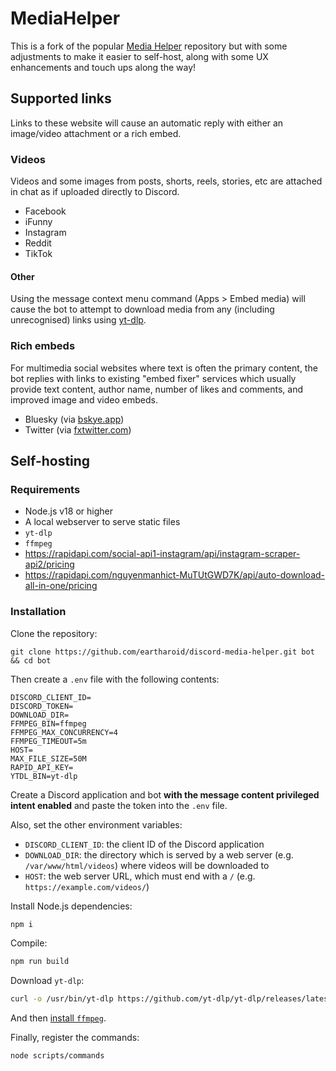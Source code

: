 # MediaHelper

This is a fork of the popular [Media Helper](https://github.com/eartharoid/discord-media-helper) repository but with some adjustments to make it easier to self-host, along with some UX enhancements and touch ups along the way!

## Supported links

Links to these website will cause an automatic reply with either an image/video attachment or a rich embed.

### Videos

Videos and some images from posts, shorts, reels, stories, etc are attached in chat as if uploaded directly to Discord.

- Facebook
- iFunny
- Instagram
- Reddit
- TikTok

#### Other

Using the message context menu command (Apps > Embed media)
will cause the bot to attempt to download media from any (including unrecognised) links using [yt-dlp](https://github.com/yt-dlp/yt-dlp).

### Rich embeds

For multimedia social websites where text is often the primary content,
the bot replies with links to existing "embed fixer" services which
usually provide text content, author name, number of likes and comments, and improved image and video embeds.

- Bluesky (via [bskye.app](https://bskye.app))
- Twitter (via [fxtwitter.com](https://fxtwitter.com))


## Self-hosting

### Requirements

- Node.js v18 or higher
- A local webserver to serve static files
- `yt-dlp`
- `ffmpeg`
- https://rapidapi.com/social-api1-instagram/api/instagram-scraper-api2/pricing
- https://rapidapi.com/nguyenmanhict-MuTUtGWD7K/api/auto-download-all-in-one/pricing

### Installation

Clone the repository:
```
git clone https://github.com/eartharoid/discord-media-helper.git bot && cd bot
```

Then create a `.env` file with the following contents:
```
DISCORD_CLIENT_ID=
DISCORD_TOKEN=
DOWNLOAD_DIR=
FFMPEG_BIN=ffmpeg
FFMPEG_MAX_CONCURRENCY=4
FFMPEG_TIMEOUT=5m
HOST=
MAX_FILE_SIZE=50M
RAPID_API_KEY=
YTDL_BIN=yt-dlp
```

Create a Discord application and bot **with the message content privileged intent enabled** and paste the token into the `.env` file.

Also, set the other environment variables:

- `DISCORD_CLIENT_ID`: the client ID of the Discord application
- `DOWNLOAD_DIR`: the directory which is served by a web server (e.g. `/var/www/html/videos`) where videos will be downloaded to
- `HOST`: the web server URL, which must end with a `/` (e.g. `https://example.com/videos/`)

Install Node.js dependencies:
```bash
npm i
```
Compile:
```bash
npm run build
```


Download `yt-dlp`:
```bash
curl -o /usr/bin/yt-dlp https://github.com/yt-dlp/yt-dlp/releases/latest/download/yt-dlp
```

And then [install `ffmpeg`](https://www.ffmpeg.org/download.html).

Finally, register the commands:
```bash
node scripts/commands
```
